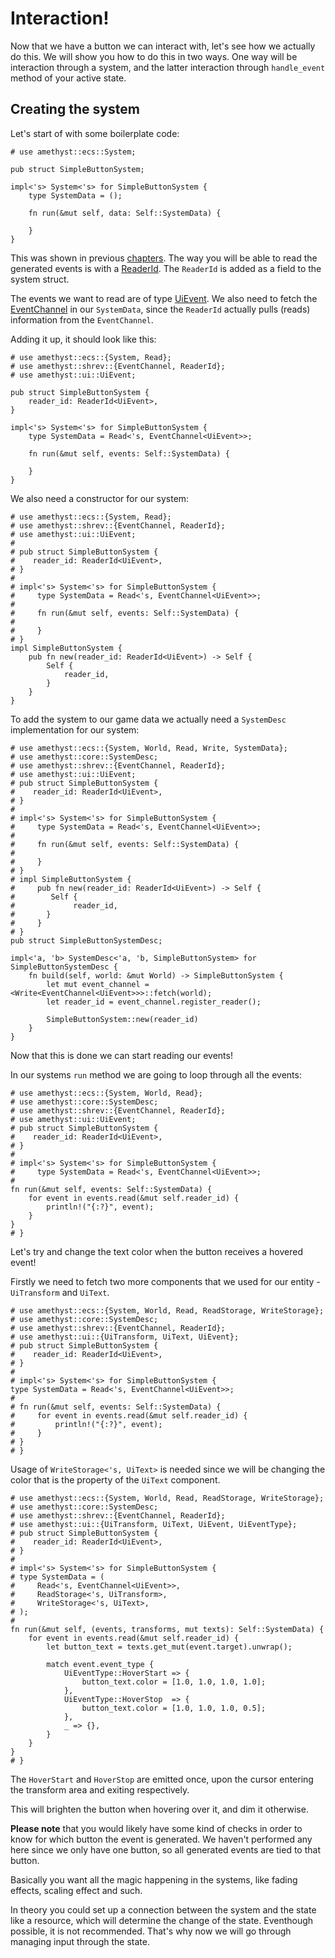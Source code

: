 # Interaction!

Now that we have a button we can interact with, let's see how we actually do this.
We will show you how to do this in two ways. One way will be interaction through a system,
and the latter interaction through `handle_event` method of your active state.

## Creating the system

Let's start of with some boilerplate code: 

```rust,edition2018,no_run,noplaypen
# use amethyst::ecs::System;

pub struct SimpleButtonSystem;

impl<'s> System<'s> for SimpleButtonSystem {
    type SystemData = ();

    fn run(&mut self, data: Self::SystemData) {
	
    }
}
```

This was shown in previous [chapters][sys_ini].
The way you will be able to read the generated 
events is with a [ReaderId].
The `ReaderId` is added as a field to the system struct.

The events we want to read are of type [UiEvent].
We also need to fetch the [EventChannel] in our `SystemData`, 
since the `ReaderId` actually pulls (reads) information  from the `EventChannel`.

Adding it up, it should look like this: 

```rust,edition2018,no_run,noplaypen
# use amethyst::ecs::{System, Read};
# use amethyst::shrev::{EventChannel, ReaderId};
# use amethyst::ui::UiEvent;

pub struct SimpleButtonSystem {
    reader_id: ReaderId<UiEvent>,
}

impl<'s> System<'s> for SimpleButtonSystem {
    type SystemData = Read<'s, EventChannel<UiEvent>>;

    fn run(&mut self, events: Self::SystemData) {

    }
}
```

We also need a constructor for our system:

```rust,edition2018,no_run,noplaypen
# use amethyst::ecs::{System, Read};
# use amethyst::shrev::{EventChannel, ReaderId};
# use amethyst::ui::UiEvent;
#
# pub struct SimpleButtonSystem {
#    reader_id: ReaderId<UiEvent>,
# }
#
# impl<'s> System<'s> for SimpleButtonSystem {
#     type SystemData = Read<'s, EventChannel<UiEvent>>;
#
#     fn run(&mut self, events: Self::SystemData) {
#
#     }
# }
impl SimpleButtonSystem {
    pub fn new(reader_id: ReaderId<UiEvent>) -> Self {
        Self {
            reader_id,	
        }
    }
}
```

To add the system to our game data we actually need a `SystemDesc` implementation for our system:

```rust,edition2018,no_run,noplaypen
# use amethyst::ecs::{System, World, Read, Write, SystemData};
# use amethyst::core::SystemDesc;
# use amethyst::shrev::{EventChannel, ReaderId};
# use amethyst::ui::UiEvent;
# pub struct SimpleButtonSystem {
#    reader_id: ReaderId<UiEvent>,
# }
#
# impl<'s> System<'s> for SimpleButtonSystem {
#     type SystemData = Read<'s, EventChannel<UiEvent>>;
#
#     fn run(&mut self, events: Self::SystemData) {
#
#     }
# }
# impl SimpleButtonSystem {
#     pub fn new(reader_id: ReaderId<UiEvent>) -> Self {
#        Self {
#             reader_id,	
#       }
#     }
# }
pub struct SimpleButtonSystemDesc;

impl<'a, 'b> SystemDesc<'a, 'b, SimpleButtonSystem> for SimpleButtonSystemDesc {
    fn build(self, world: &mut World) -> SimpleButtonSystem {
        let mut event_channel = <Write<EventChannel<UiEvent>>>::fetch(world);
        let reader_id = event_channel.register_reader();

        SimpleButtonSystem::new(reader_id)
    }
}
```
Now that this is done we can start reading our events!

In our systems `run` method we are going to loop through all the events:

```rust,edition2018,no_run,noplaypen
# use amethyst::ecs::{System, World, Read};
# use amethyst::core::SystemDesc;
# use amethyst::shrev::{EventChannel, ReaderId};
# use amethyst::ui::UiEvent;
# pub struct SimpleButtonSystem {
#    reader_id: ReaderId<UiEvent>,
# }
#
# impl<'s> System<'s> for SimpleButtonSystem {
#     type SystemData = Read<'s, EventChannel<UiEvent>>;
#
fn run(&mut self, events: Self::SystemData) {
    for event in events.read(&mut self.reader_id) {
        println!("{:?}", event);	
    }
}
# }
```

Let's try and change the text color when the button receives a hovered event!

Firstly we need to fetch two more components that 
we used for our entity - `UiTransform` and `UiText`.

```rust,edition2018,no_run,noplaypen
# use amethyst::ecs::{System, World, Read, ReadStorage, WriteStorage};
# use amethyst::core::SystemDesc;
# use amethyst::shrev::{EventChannel, ReaderId};
# use amethyst::ui::{UiTransform, UiText, UiEvent};
# pub struct SimpleButtonSystem {
#    reader_id: ReaderId<UiEvent>,
# }
#
# impl<'s> System<'s> for SimpleButtonSystem {
type SystemData = Read<'s, EventChannel<UiEvent>>;
#
# fn run(&mut self, events: Self::SystemData) {
#     for event in events.read(&mut self.reader_id) {
#         println!("{:?}", event);	
#     }
# }
# }
```

Usage of `WriteStorage<'s, UiText>` is needed since we will be changing 
the color that is the property of the `UiText` component.

```rust,edition2018,no_run,noplaypen
# use amethyst::ecs::{System, World, Read, ReadStorage, WriteStorage};
# use amethyst::core::SystemDesc;
# use amethyst::shrev::{EventChannel, ReaderId};
# use amethyst::ui::{UiTransform, UiText, UiEvent, UiEventType};
# pub struct SimpleButtonSystem {
#    reader_id: ReaderId<UiEvent>,
# }
#
# impl<'s> System<'s> for SimpleButtonSystem {
# type SystemData = (
#     Read<'s, EventChannel<UiEvent>>,
#     ReadStorage<'s, UiTransform>,
#     WriteStorage<'s, UiText>,
# );
#
fn run(&mut self, (events, transforms, mut texts): Self::SystemData) {
    for event in events.read(&mut self.reader_id) {
        let button_text = texts.get_mut(event.target).unwrap();

        match event.event_type {
            UiEventType::HoverStart => { 
                button_text.color = [1.0, 1.0, 1.0, 1.0]; 
            },
            UiEventType::HoverStop  => { 
                button_text.color = [1.0, 1.0, 1.0, 0.5]; 
            },
            _ => {},
        }   
    }
}
# }
```

The `HoverStart` and `HoverStop` are emitted once, upon the cursor 
entering the transform area and exiting respectively. 

This will brighten the button when hovering over it, and dim it otherwise.

**Please note** that you would likely have some kind of checks in order to know 
for which button the event is generated. 
We haven't performed any here since we only have one button, so all generated 
events are tied to that button.

 
Basically you want all the magic happening in the systems, like fading
effects, scaling effect and such. 

In theory you could set up a connection between the system and the state
like a resource, which will determine the change of the state.
Eventhough possible, it is not recommended. That's why now 
we will go through managing input through the state.


[sys_ini]: ../concepts/system/system_initialization.html
[ReaderId]: https://docs.rs/specs/~0.16/specs/struct.ReaderId.html
[UiEvent]: https://docs.amethyst.rs/master/amethyst_ui/struct.UiEvent.html
[EventChannel]: https://specs.amethyst.rs/docs/api/shrev/struct.eventchannel